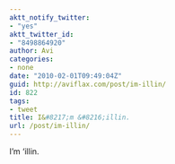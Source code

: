 ```yaml
---
aktt_notify_twitter:
- "yes"
aktt_twitter_id:
- "8498864920"
author: Avi
categories:
- none
date: "2010-02-01T09:49:04Z"
guid: http://aviflax.com/post/im-illin/
id: 822
tags:
- tweet
title: I&#8217;m &#8216;illin.
url: /post/im-illin/
---
```

I&#8217;m &#8216;illin.